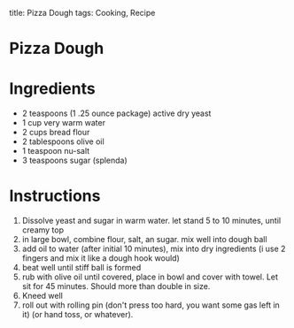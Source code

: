 title: Pizza Dough
tags: Cooking, Recipe 

# Pizza Dough

# Ingredients 

* 2 teaspoons (1 .25 ounce package) active dry yeast
* 1 cup very warm water
* 2 cups bread flour
* 2 tablespoons olive oil
* 1 teaspoon nu-salt
* 3 teaspoons sugar (splenda)



# Instructions

1. Dissolve yeast and sugar in warm water. let stand 5 to 10 minutes, until creamy top
1. in large bowl, combine flour, salt, an sugar. mix well into dough ball
1. add oil to water (after initial 10 minutes), mix into dry ingredients (i use 2 fingers and mix it like a dough hook would)
1. beat well until stiff ball is formed
1. rub with olive oil until covered, place in bowl and cover with towel. Let sit for 45 minutes. Should more than double in size.
1. Kneed well
1. roll out with rolling pin (don't press too hard, you want some gas left in it) (or hand toss, or whatever). 

